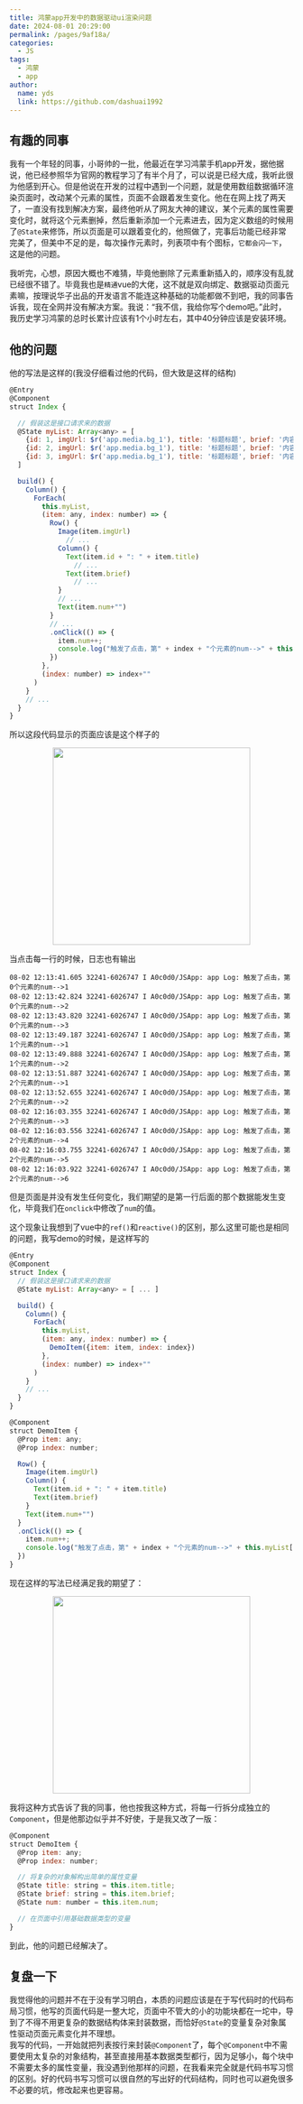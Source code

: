 ```yaml
---
title: 鸿蒙app开发中的数据驱动ui渲染问题
date: 2024-08-01 20:29:00
permalink: /pages/9af18a/
categories:
  - JS
tags:
  - 鸿蒙
  - app
author: 
  name: yds
  link: https://github.com/dashuai1992
---
```


## 有趣的同事

我有一个年轻的同事，小哥帅的一批，他最近在学习鸿蒙手机app开发，据他据说，他已经参照华为官网的教程学习了有半个月了，可以说是已经大成，我听此很为他感到开心。但是他说在开发的过程中遇到一个问题，就是使用数组数据循环渲染页面时，改动某个元素的属性，页面不会跟着发生变化。他在在网上找了两天了，一直没有找到解决方案，最终他听从了网友大神的建议，某个元素的属性需要变化时，就将这个元素删掉，然后重新添加一个元素进去，因为定义数组的时候用了`@State`来修饰，所以页面是可以跟着变化的，他照做了，完事后功能已经非常完美了，但美中不足的是，每次操作元素时，列表项中有个图标，`它都会闪一下`，这是他的问题。  

我听完，心想，原因大概也不难猜，毕竟他删除了元素重新插入的，顺序没有乱就已经很不错了。毕竟我也是`精通`vue的大佬，这不就是双向绑定、数据驱动页面元素嘛，按理说华子出品的开发语言不能连这种基础的功能都做不到吧，我的同事告诉我，现在全网并没有解决方案。我说：“我不信，我给你写个demo吧。”此时，我历史学习鸿蒙的总时长累计应该有1个小时左右，其中40分钟应该是安装环境。

## 他的问题

他的写法是这样的(我没仔细看过他的代码，但大致是这样的结构)
```javascript
@Entry
@Component
struct Index {

  // 假装这是接口请求来的数据
  @State myList: Array<any> = [
    {id: 1, imgUrl: $r('app.media.bg_1'), title: '标题标题', brief: '内容内容内容内容内容', num: 0},
    {id: 2, imgUrl: $r('app.media.bg_1'), title: '标题标题', brief: '内容内容内容内容内容', num: 0},
    {id: 3, imgUrl: $r('app.media.bg_1'), title: '标题标题', brief: '内容内容内容内容内容', num: 0}
  ]

  build() {
    Column() {
      ForEach(
        this.myList,
        (item: any, index: number) => {
          Row() {
            Image(item.imgUrl)
              // ...
            Column() {
              Text(item.id + ": " + item.title)
                // ...
              Text(item.brief)
                // ...
            }
            // ...
            Text(item.num+"")
          }
          // ...
          .onClick(() => {
            item.num++;
            console.log("触发了点击，第" + index + "个元素的num-->" + this.myList[index].num + "");
          })
        },
        (index: number) => index+""
      )
    }
    // ...
  }
}
```

所以这段代码显示的页面应该是这个样子的  
<p align="center"><img src="/img/JS/harmony_preview_1.png" width="350" style="cursor: zoom-in;"></p>

当点击每一行的时候，日志也有输出  
```text
08-02 12:13:41.605 32241-6026747 I A0c0d0/JSApp: app Log: 触发了点击，第0个元素的num-->1
08-02 12:13:42.824 32241-6026747 I A0c0d0/JSApp: app Log: 触发了点击，第0个元素的num-->2
08-02 12:13:43.820 32241-6026747 I A0c0d0/JSApp: app Log: 触发了点击，第0个元素的num-->3
08-02 12:13:49.187 32241-6026747 I A0c0d0/JSApp: app Log: 触发了点击，第1个元素的num-->1
08-02 12:13:49.888 32241-6026747 I A0c0d0/JSApp: app Log: 触发了点击，第1个元素的num-->2
08-02 12:13:51.887 32241-6026747 I A0c0d0/JSApp: app Log: 触发了点击，第2个元素的num-->1
08-02 12:13:52.655 32241-6026747 I A0c0d0/JSApp: app Log: 触发了点击，第2个元素的num-->2
08-02 12:16:03.355 32241-6026747 I A0c0d0/JSApp: app Log: 触发了点击，第2个元素的num-->3
08-02 12:16:03.556 32241-6026747 I A0c0d0/JSApp: app Log: 触发了点击，第2个元素的num-->4
08-02 12:16:03.755 32241-6026747 I A0c0d0/JSApp: app Log: 触发了点击，第2个元素的num-->5
08-02 12:16:03.922 32241-6026747 I A0c0d0/JSApp: app Log: 触发了点击，第2个元素的num-->6
```

但是页面是并没有发生任何变化，我们期望的是第一行后面的那个数据能发生变化，毕竟我们在`onclick`中修改了`num`的值。  

这个现象让我想到了vue中的`ref()`和`reactive()`的区别，那么这里可能也是相同的问题，我写demo的时候，是这样写的  

```javascript
@Entry
@Component
struct Index {
  // 假装这是接口请求来的数据
  @State myList: Array<any> = [ ... ]

  build() {
    Column() {
      ForEach(
        this.myList,
        (item: any, index: number) => {
          DemoItem({item: item, index: index})
        },
        (index: number) => index+""
      )
    }
    // ...
  }
}

@Component
struct DemoItem {
  @Prop item: any;
  @Prop index: number;

  Row() {
    Image(item.imgUrl)
    Column() {
      Text(item.id + ": " + item.title)
      Text(item.brief)
    }
    Text(item.num+"")
  }
  .onClick(() => {
    item.num++;
    console.log("触发了点击，第" + index + "个元素的num-->" + this.myList[index].num + "");
  })
}
```

现在这样的写法已经满足我的期望了：  

<p align="center"><img src="/img/JS/harmony_preview_2.png" width="350" style="cursor: zoom-in;"></p>

我将这种方式告诉了我的同事，他也按我这种方式，将每一行拆分成独立的`Component`，但是他那边似乎并不好使，于是我又改了一版：

```javascript
@Component
struct DemoItem {
  @Prop item: any;
  @Prop index: number;

  // 将复杂的对象解构出简单的属性变量
  @State title: string = this.item.title;
  @State brief: string = this.item.brief;
  @State num: number = this.item.num;

  // 在页面中引用基础数据类型的变量
}
```

到此，他的问题已经解决了。  

## 复盘一下

我觉得他的问题并不在于没有学习明白，本质的问题应该是在于写代码时的代码布局习惯，他写的页面代码是一整大坨，页面中不管大的小的功能块都在一坨中，导到了不得不用更复杂的数据结构体来封装数据，而恰好`@State`的变量复杂对象属性驱动页面元素变化并不理想。  
我写的代码，一开始就把列表按行来封装`@Component`了，每个`@Component`中不需要使用太复杂的对象结构，甚至直接用基本数据类型都行，因为足够小，每个块中不需要太多的属性变量，我没遇到他那样的问题，在我看来完全就是代码书写习惯的区别。好的代码书写习惯可以很自然的写出好的代码结构，同时也可以避免很多不必要的坑，修改起来也更容易。